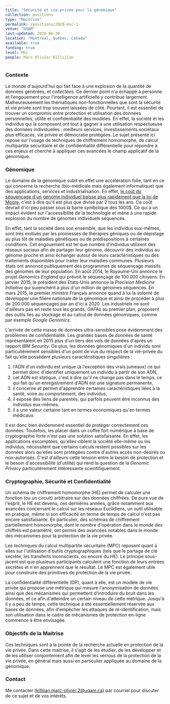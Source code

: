 ```yaml
---
title: "Sécurité et vie-privée pour la génomique"
collection: positions
type: "Maitrise"
permalink: /positions/2020-msc-1
venue: "UQAM"
last-updated: 2020-06-30
location: "Montreal, Québec, Canada"
available: true
funding: true
level: MSc
people: Marc-Olivier Killijian
---
```


### Contexte

Le monde d'aujourd'hui qui fait face à une explosion de la quantité de données générées, et *collectées*. Ce dernier point n'a échappé à personne et l'engouement pour l'intelligence artificielle y contribue largement. Malheureusement les thématiques non-fonctionnelles que sont la sécurité et vie privée sont trop souvent laissées de côté. Pourtant, il est essentiel de trouver un compromis entre protection et utilisation des données personnelles, utilité et confidentialité des modèles. En effet, la société et les individus qui la composent ont tout à gagner à une utilisation respectueuse des données individuelles : meilleurs services, investissements sociétaux plus efficaces, vie privée et démocratie protégées. Le sujet présenté ici repose sur l'usage de techniques de chiffrement homomorphe, de calcul multipartite sécuritaire et de confidentialité différentielle pour répondre à ces enjeux et cherche à appliquer ces avancées le champ applicatif de la génomique.

### Génomique

Le domaine de la génomique subit en effet une accélération folle, tant en ce qui concerne la recherche (bio-médicale mais également informatique) que des applications, services et industrialisation. En effet, [le coût du séquençage d'un génome individuel baisse plus rapidement que la loi de Moore](https://www.genome.gov/sequencingcosts), c'est à dire qu'il est plus que divisé par 2 tous les ans. Ce coût devrait d'ici peu passer sous la barre symbolique des 1000$. Ce qui a un impact évident sur l'accessibilité de la technologie et mène à une rapide explosion du nombre de génomes individuels séquencés. 

En effet, tant la société dans son ensemble, que les individus eux-mêmes, sont très motivés par les promesses de thérapies géniques ou de dépistage au plus tôt de maladies génétiques ou de prédispositions à certaines conditions. Cet engouement est tel que nombre d'individus utilisent des réseaux sociaux afin de partager leur génome, découvrir des individus au génome proche et ainsi échanger autour de leurs caractéristiques ou des traitements disponibles pour traiter leur maladies communes. Plusieurs états ont annoncé publiquement des programmes de séquençage massifs des génomes de leur population. En août 2014, le Royaume-Uni annonce le projet *Genomics England* qui prévoit le séquençage de 100.000 citoyens. En janvier 2015, le président des Etats-Unis annonce la *Precision Medicine Initiative* qui surenchérit à plus d'un million de génomes séquencés. En mars 2015, le premier ministre Français annonce quand à lui la volonté de développer une filière nationale de la génomique et ainsi de procéder à plus de 200.000 séquençages par an d'ici à 2020. Les industriels ne sont d'ailleurs pas en reste tous les grands, GAFAs au premier plan, proposent des outils liés au stockage et au calcul de données génomiques, comme par exemple *Google Genomics*.

L'arrivée de cette masse de données ultra-sensibles pose évidemment des problèmes de confidentialité. Les grandes bases de données de santé représentaient en 2015 plus d'un tiers des vols de données d'après un rapport *IBM Security*. De plus, les données génomiques d'un individu sont particulièrement sensibles d'un point de vue du respect de la vie-privée du fait qu'elle possèdent plusieurs caractéristiques singulières :
1. l'ADN d'un individu est unique (à l'exception des vrais jumeaux) ce qui permet donc d'identifier uniquement un individu à partir de son ADN,
2. cet ADN est statique, c'est à dire qu'il ne change pas dans le temps, ce qui fait qu'un enregistrement d'ADN est une signature permanente,
3. il concerne et permet d'apprendre certaines caractéristiques liées à la santé, voire au comportement, des individus,
4. il expose des liens de parentés, qui parfois peuvent être inconnus des individus eux-mêmes,
5. il a une valeur certaine tant en termes économiques qu'en termes médicaux.

Il est donc bien évidemment essentiel de protéger correctement ces données. Toutefois, les placer dans un coffre fort numérique à base de cryptographie forte n'est pas une solution satisfaisante. En effet, les applications escomptées, qu'elles ciblent la société elle-même ou les individus, nécessitent que certains calculs restent possibles sur les données alors qu'elles sont protégées contre d'autres accès non-désirés ou non-autorisés. C'est d'ailleurs cette tension entre le besoin de protection et le besoin d'accessibilité (d'utilité) qui rend la question de la *Genomic Privacy* particulièrement intéressante scientifiquement. 

### Cryptographie, Sécurité et Confidentialité

Un schéma de chiffrement homomorphe (HE) permet de calculer une fonction (ou un circuit) arbitraire sur des données chiffrées. De pure vue de l'esprit, le HE est devenu, ces dernières années, grâce notamment aux avancées concernant le calcul sur les réseaux Euclidiens, un outil utilisable en pratique, même si son efficacité en terme de temps de calcul n'est pas encore satisfaisante. En particulier, des schémas de chiffrement partiellement homomorphe, dont le nombre d'opération dans le monde des chiffrés est paramétré, ont permis des avancées notables dans le monde des mécanismes pour la protection de la vie privée.

Les techniques du calcul multipartite sécuritaire (MPC) reposent quant à elles sur l'utilisation d'outils cryptographiques (tels que le partage de clé secrète, les transferts inconscients, ou encore du HE). Le principe sous-jacent est que plusieurs participants calculent une fonction de leurs entrées secrètes et n'en apprennent que le résultat. Le MPC est également utile pour construire des primitives de protection de la vie privée.

La confidentialité différentielle (DP), quant à elle, est un modèle de vie privée qui propose une métrique qui mesure l'anonymisation de données ainsi que des mécanismes qui permettent d'introduire du bruit dans les données, et ce afin d'atteindre un certain niveau de cette métrique. Jusqu'à il y a peu de temps, cette technique a été essentiellement réservée aux bases de données, afin d'empêcher les attaques de ré-identification, mais son utilisation dans le cadre de mécanismes de protection en-ligne commence à être envisagée.

### Objectifs de la Maitrise

Ces techniques sont à la pointe de la recherche actuelle en protection de la vie privée. Dans cette maitrise, il s'agit de les étudier, de les développer et de les utiliser conjointement afin de lever les verrous de la protection de la vie privée, en général mais aussi en particulier appliquée au domaine de la génomique.

### Contact

Me contacter ([killijian.marc-olivier.2@uqam.ca](killijian.marc-olivier.2@uqam.ca)) par courriel pour discuter de ce sujet et de vos intérêts.
